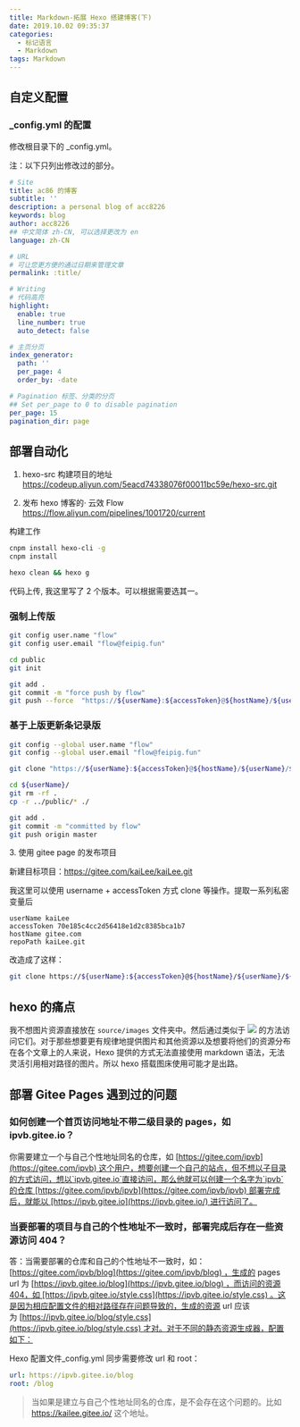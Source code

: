 ```yaml
---
title: Markdown-拓展 Hexo 搭建博客(下)
date: 2019.10.02 09:35:37
categories:
  - 标记语言
  - Markdown
tags: Markdown
---
```


## 自定义配置

### _config.yml 的配置

修改根目录下的 _config.yml。

注：以下只列出修改过的部分。

```yaml
# Site
title: ac86 的博客
subtitle: ''
description: a personal blog of acc8226
keywords: blog
author: acc8226
## 中文简体 zh-CN, 可以选择更改为 en
language: zh-CN

# URL
# 可让您更方便的通过日期来管理文章
permalink: :title/

# Writing
# 代码高亮
highlight:
  enable: true
  line_number: true
  auto_detect: false

# 主页分页
index_generator:
  path: ''
  per_page: 4
  order_by: -date

# Pagination 标签、分类的分页
## Set per_page to 0 to disable pagination
per_page: 15
pagination_dir: page
```

## 部署自动化

1. hexo-src 构建项目的地址
<https://codeup.aliyun.com/5eacd74338076f00011bc59e/hexo-src.git>

2. 发布 hexo 博客的· 云效 Flow
<https://flow.aliyun.com/pipelines/1001720/current>

构建工作

```sh
cnpm install hexo-cli -g
cnpm install

hexo clean && hexo g
```

代码上传, 我这里写了 2 个版本。可以根据需要选其一。

<!-- more -->

### 强制上传版

```sh
git config user.name "flow"
git config user.email "flow@feipig.fun"

cd public
git init

git add .
git commit -m "force push by flow"
git push --force  "https://${userName}:${accessToken}@${hostName}/${userName}/${repoPath}" master
```

### 基于上版更新条记录版

```sh
git config --global user.name "flow"
git config --global user.email "flow@feipig.fun"

git clone "https://${userName}:${accessToken}@${hostName}/${userName}/${repoPath}"

cd ${userName}/
git rm -rf .
cp -r ../public/* ./

git add .
git commit -m "committed by flow"
git push origin master
```

3\. 使用 gitee page 的发布项目

新建目标项目：<https://gitee.com/kaiLee/kaiLee.git>

我这里可以使用  username + accessToken 方式 clone 等操作。提取一系列私密变量后

```text
userName kaiLee
accessToken 70e185c4cc2d56418e1d2c8385bca1b7
hostName gitee.com
repoPath kaiLee.git
```

改造成了这样：

```sh
git clone https://${userName}:${accessToken}@${hostName}/${userName}/${repoPath}
```

## hexo 的痛点

我不想图片资源直接放在 `source/images` 文件夹中。然后通过类似于 ![](/images/image.jpg) 的方法访问它们。对于那些想要更有规律地提供图片和其他资源以及想要将他们的资源分布在各个文章上的人来说，Hexo 提供的方式无法直接使用 markdown 语法，无法灵活引用相对路径的图片。所以 hexo 搭载图床使用可能才是出路。

## 部署 Gitee Pages 遇到过的问题

### 如何创建一个首页访问地址不带二级目录的 pages，如 ipvb.gitee.io？

你需要建立一个与自己个性地址同名的仓库，如 [https://gitee.com/ipvb](https://gitee.com/ipvb) 这个用户，想要创建一个自己的站点，但不想以子目录的方式访问，想以`ipvb.gitee.io`直接访问，那么他就可以创建一个名字为`ipvb`的仓库 [https://gitee.com/ipvb/ipvb](https://gitee.com/ipvb/ipvb) 部署完成后，就能以 [https://ipvb.gitee.io](https://ipvb.gitee.io/) 进行访问了。

### 当要部署的项目与自己的个性地址不一致时，部署完成后存在一些资源访问 404？

答：当需要部署的仓库和自己的个性地址不一致时，如：[https://gitee.com/ipvb/blog](https://gitee.com/ipvb/blog) ，生成的 pages url 为 [https://ipvb.gitee.io/blog](https://ipvb.gitee.io/blog) ，而访问的资源404，如 [https://ipvb.gitee.io/style.css](https://ipvb.gitee.io/style.css) 。这是因为相应配置文件的相对路径存在问题导致的，生成的资源 url 应该为 [https://ipvb.gitee.io/blog/style.css](https://ipvb.gitee.io/blog/style.css) 才对。对于不同的静态资源生成器，配置如下：

Hexo 配置文件_config.yml 同步需要修改 url 和 root：

```yml
url: https://ipvb.gitee.io/blog
root: /blog
```

> 当如果是建立与自己个性地址同名的仓库，是不会存在这个问题的。比如 <https://kailee.gitee.io/> 这个地址。
